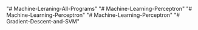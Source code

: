 "# Machine-Leraning-All-Programs" 
"# Machine-Learning-Perceptron" 
"# Machine-Learning-Perceptron" 
"# Machine-Learning-Perceptron" 
"# Gradient-Descent-and-SVM" 
